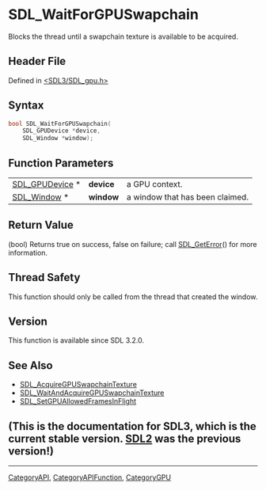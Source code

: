 # SDL_WaitForGPUSwapchain

Blocks the thread until a swapchain texture is available to be acquired.

## Header File

Defined in [<SDL3/SDL_gpu.h>](https://github.com/libsdl-org/SDL/blob/main/include/SDL3/SDL_gpu.h)

## Syntax

```c
bool SDL_WaitForGPUSwapchain(
    SDL_GPUDevice *device,
    SDL_Window *window);
```

## Function Parameters

|                                  |            |                                 |
| -------------------------------- | ---------- | ------------------------------- |
| [SDL_GPUDevice](SDL_GPUDevice) * | **device** | a GPU context.                  |
| [SDL_Window](SDL_Window) *       | **window** | a window that has been claimed. |

## Return Value

(bool) Returns true on success, false on failure; call
[SDL_GetError](SDL_GetError)() for more information.

## Thread Safety

This function should only be called from the thread that created the
window.

## Version

This function is available since SDL 3.2.0.

## See Also

- [SDL_AcquireGPUSwapchainTexture](SDL_AcquireGPUSwapchainTexture)
- [SDL_WaitAndAcquireGPUSwapchainTexture](SDL_WaitAndAcquireGPUSwapchainTexture)
- [SDL_SetGPUAllowedFramesInFlight](SDL_SetGPUAllowedFramesInFlight)


## (This is the documentation for SDL3, which is the current stable version. [SDL2](https://wiki.libsdl.org/SDL2/) was the previous version!)



----
[CategoryAPI](CategoryAPI), [CategoryAPIFunction](CategoryAPIFunction), [CategoryGPU](CategoryGPU)

